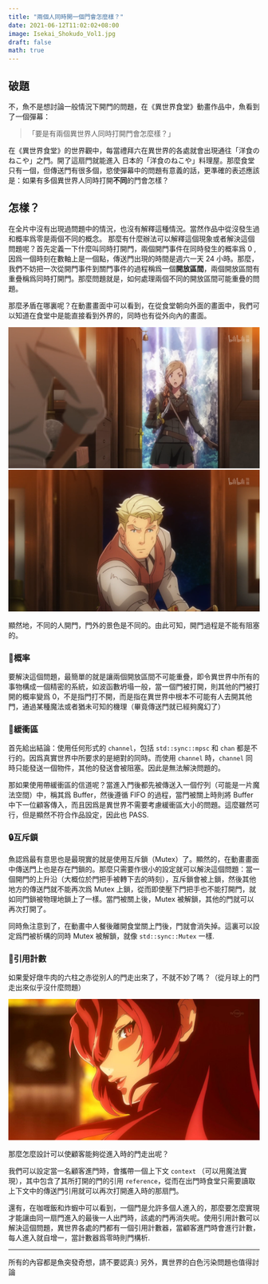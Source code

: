```yaml
---
title: "兩個人同時開一個門會怎麼樣？"
date: 2021-06-12T11:02:02+08:00
image: Isekai_Shokudo_Vol1.jpg
draft: false
math: true
---
```

## 破題

不，魚不是想討論一般情況下開門的問題，在《異世界食堂》動畫作品中，魚看到了一個彈幕：
> 「要是有兩個異世界人同時打開門會怎麼樣？」

在《異世界食堂》的世界觀中，每當禮拜六在異世界的各處就會出現通往「洋食のねこや」之門。開了這扇門就能進入
日本的「洋食のねこや」料理屋。那麼食堂只有一個，但傳送門有很多個，慾使彈幕中的問題有意義的話，更準確的表述應該是：如果有多個異世界人同時打開**不同**的門會怎樣？

## 怎樣？

在全片中沒有出現過問題中的情況，也沒有解釋這種情況。當然作品中從沒發生過和概率爲零是兩個不同的概念。
那麼有什麼辦法可以解釋這個現象或者解決這個問題呢？首先定義一下什麼叫同時打開門，兩個開門事件在同時發生的概率爲
$0$ , 因爲一個時刻在數軸上是一個點，傳送門出現的時間是週六一天 $24$ 小時。那麼，我們不妨把一次從開門事件到關門事件的過程稱爲一個**開放區間**，兩個開放區間有重疊稱爲同時打開門。那麼問題就是，如何處理兩個不同的開放區間可能重疊的問題。

那麼矛盾在哪裏呢？在動畫畫面中可以看到，在從食堂朝向外面的畫面中，我們可以知道在食堂中是能直接看到外界的，同時也有從外向內的畫面。

![炸肉餅二世的門外](outdoor.png) ![炸蝦一世的門外](outdoor2.png)

顯然地，不同的人開門，門外的景色是不同的。由此可知，開門過程是不能有阻塞的。

### 🎲概率

要解決這個問題，最簡單的就是讓兩個開放區間不可能重疊，即令異世界中所有的事物構成一個精密的系統，如波函數坍塌一般，當一個門被打開，則其他的門被打開的概率變爲 $0$，不是指門打不開，而是指在異世界中根本不可能有人去開其他門，通過某種魔法或者猶未可知的機理（畢竟傳送門就已經夠魔幻了）

### 🌊緩衝區

首先給出結論：使用任何形式的 `channel`，包括 `std::sync::mpsc` 和 `chan` 都是不行的。因爲真實世界中所要求的是絕對的同時。而使用 `channel` 時，`channel` 同時只能發送一個物件，其他的發送會被阻塞。因此是無法解決問題的。

那如果使用帶緩衝區的信道呢？當進入門後都先被傳送入一個佇列（可能是一片魔法空間）中，稱其爲 Buffer，然後遵循 FIFO 的過程，當門被關上時則將 Buffer 中下一位顧客傳入，而且因爲是異世界不需要考慮緩衝區大小的問題。這麼雖然可行，但是顯然不符合作品設定，因此也 PASS.

### 🔒互斥鎖

魚認爲最有意思也是最現實的就是使用互斥鎖（Mutex）了。顯然的，在動畫畫面中傳送門上也是存在門鎖的。那麼只需要作很小的設定就可以解決這個問題：當一個開門的上升沿（大概位於門把手被轉下去的時刻），互斥鎖會被上鎖，然後其他地方的傳送門就不能再次爲 Mutex 上鎖，從而即使壓下門把手也不能打開門，就如同門鎖被物理地鎖上了一樣。當門被關上後，Mutex 被解鎖，其他的門就可以再次打開了。

同時魚注意到了，在動畫中人餐後離開食堂關上門後，門就會消失掉。這裏可以設定爲門被析構的同時 Mutex 被解鎖，就像 `std::sync::Mutex` 一樣.

### 🔂引用計數

如果愛好燉牛肉的六柱之赤從別人的門走出來了，不就不妙了嗎？（從月球上的門走出來似乎沒什麼問題）

![赤女王](red.jpg)

那麼怎麼設計可以使顧客能夠從進入時的門走出呢？

我們可以設定當一名顧客進門時，會攜帶一個上下文 `context` （可以用魔法實現），其中包含了其所打開的門的引用 `reference`，從而在出門時食堂只需要讀取上下文中的傳送門引用就可以再次打開進入時的那扇門。

還有，在咖喱飯和炸蝦中可以看到，一個門是允許多個人進入的，那麼要怎麼實現才能讓由同一扇門進入的最後一人出門時，該處的門再消失呢。使用引用計數可以解決這個問題，異世界各處的門都有一個引用計數器，當顧客進門時會進行計數，每人進入就自增一，當計數器爲零時則門構析.

---

所有的內容都是魚突發奇想，請不要認真:) 另外，異世界的白色污染問題也值得討論